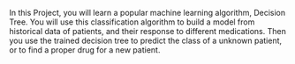 In this Project, you will learn a popular machine learning algorithm, Decision Tree. You will use this classification algorithm to build a model from historical data of patients, and their response to different medications. Then you use the trained decision tree to predict the class of a unknown patient, or to find a proper drug for a new patient.
